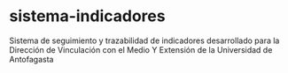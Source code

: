 # sistema-indicadores
Sistema de seguimiento y trazabilidad de indicadores desarrollado para la Dirección de Vinculación con el Medio Y Extensión de la Universidad de Antofagasta

